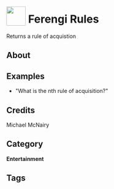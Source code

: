 # <img src="https://raw.githack.com/FortAwesome/Font-Awesome/master/svgs/solid/book.svg" card_color="#22A7F0" width="50" height="50" style="vertical-align:bottom"/> Ferengi Rules
Returns a rule of acquistion

## About


## Examples
* "What is the nth rule of acquisition?"

## Credits
Michael McNairy

## Category
**Entertainment**

## Tags

